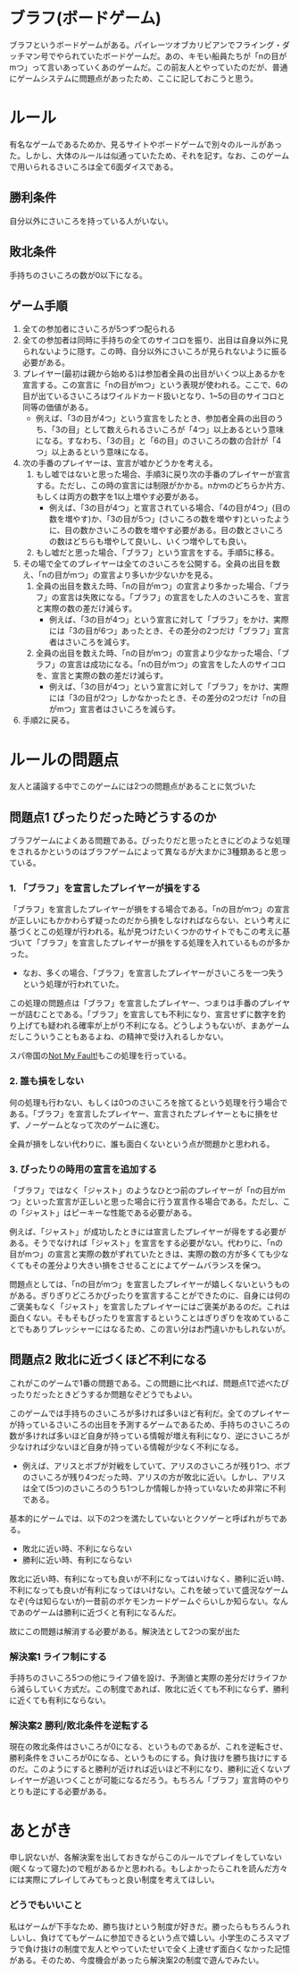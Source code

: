 # ブラフ(ボードゲーム)

ブラフというボードゲームがある。パイレーツオブカリビアンでフライング・ダッチマン号でやられていたボードゲームだ。あの、キモい船員たちが「nの目がmつ」って言いあっていくあのゲームだ。この前友人とやっていたのだが、普通にゲームシステムに問題点があったため、ここに記しておこうと思う。

# ルール

有名なゲームであるためか、見るサイトやボードゲームで別々のルールがあった。しかし、大体のルールは似通っていたため、それを記す。なお、このゲームで用いられるさいころは全て6面ダイスである。

## 勝利条件

自分以外にさいころを持っている人がいない。

## 敗北条件

手持ちのさいころの数が0以下になる。

## ゲーム手順

1. 全ての参加者にさいころが5つずつ配られる
1. 全ての参加者は同時に手持ちの全てのサイコロを振り、出目は自身以外に見られないように隠す。この時、自分以外にさいころが見られないように振る必要がある。
1. プレイヤー(最初は親から始める)は参加者全員の出目がいくつ以上あるかを宣言する。この宣言に「nの目がmつ」という表現が使われる。ここで、6の目が出ているさいころはワイルドカード扱いとなり、1~5の目のサイコロと同等の価値がある。
	- 例えば、「3の目が4つ」という宣言をしたとき、参加者全員の出目のうち、「3の目」として数えられるさいころが「4つ」以上あるという意味になる。すなわち、「3の目」と「6の目」のさいころの数の合計が「4つ」以上あるという意味になる。
1. 次の手番のプレイヤーは、宣言が嘘かどうかを考える。
	1. もし嘘ではないと思った場合、手順3に戻り次の手番のプレイヤーが宣言する。ただし、この時の宣言には制限がかかる。nかmのどちらか片方、もしくは両方の数字を1以上増やす必要がある。
		- 例えば、「3の目が4つ」と宣言されている場合、「4の目が4つ」(目の数を増やす)か、「3の目が5つ」(さいころの数を増やす)といったように、目の数かさいころの数を増やす必要がある。目の数とさいころの数はどちらも増やして良いし、いくつ増やしても良い。
	1. もし嘘だと思った場合、「ブラフ」という宣言をする。手順5に移る。
1. その場で全てのプレイヤーは全てのさいころを公開する。全員の出目を数え、「nの目がmつ」の宣言より多いか少ないかを見る。
	1. 全員の出目を数えた時、「nの目がmつ」の宣言より多かった場合、「ブラフ」の宣言は失敗になる。「ブラフ」の宣言をした人のさいころを、宣言と実際の数の差だけ減らす。
		- 例えば、「3の目が4つ」という宣言に対して「ブラフ」をかけ、実際には「3の目が6つ」あったとき、その差分の2つだけ「ブラフ」宣言者はさいころを減らす。
	1. 全員の出目を数えた時、「nの目がmつ」の宣言より少なかった場合、「ブラフ」の宣言は成功になる。「nの目がmつ」の宣言をした人のサイコロを、宣言と実際の数の差だけ減らす。
		- 例えば、「3の目が4つ」という宣言に対して「ブラフ」をかけ、実際には「3の目が2つ」しかなかったとき、その差分の2つだけ「nの目がmつ」宣言者はさいころを減らす。
1. 手順2に戻る。


# ルールの問題点

友人と議論する中でこのゲームには2つの問題点があることに気づいた

## 問題点1 ぴったりだった時どうするのか

ブラフゲームによくある問題である。ぴったりだと思ったときにどのような処理をされるかというのはブラフゲームによって異なるが大まかに3種類あると思っている。

### 1. 「ブラフ」を宣言したプレイヤーが損をする

「ブラフ」を宣言したプレイヤーが損をする場合である。「nの目がmつ」の宣言が正しいにもかかわらず疑ったのだから損をしなければならない、という考えに基づくとこの処理が行われる。私が見つけたいくつかのサイトでもこの考えに基づいて「ブラフ」を宣言したプレイヤーが損をする処理を入れているものが多かった。

- なお、多くの場合、「ブラフ」を宣言したプレイヤーがさいころを一つ失うという処理が行われていた。

この処理の問題点は「ブラフ」を宣言したプレイヤー、つまりは手番のプレイヤーが詰むことである。「ブラフ」を宣言しても不利になり、宣言せずに数字を釣り上げても疑われる確率が上がり不利になる。どうしようもないが、まあゲームだしこういうこともあるよね、の精神で受け入れるしかない。

スパ帝国の[Not My Fault!](http://spa-game.com/?tag=not-my-fault)もこの処理を行っている。

### 2. 誰も損をしない

何の処理も行わない、もしくは0つのさいころを捨てるという処理を行う場合である。「ブラフ」を宣言したプレイヤー、宣言されたプレイヤーともに損をせず、ノーゲームとなって次のゲームに進む。

全員が損をしない代わりに、誰も面白くないという点が問題かと思われる。

### 3. ぴったりの時用の宣言を追加する

「ブラフ」ではなく「ジャスト」のようなひとつ前のプレイヤーが「nの目がmつ」といった宣言が正しいと思った場合に行う宣言作る場合である。ただし、この「ジャスト」はピーキーな性能である必要がある。

例えば、「ジャスト」が成功したときには宣言したプレイヤーが得をする必要がある。そうでなければ「ジャスト」を宣言をする必要がない。代わりに、「nの目がmつ」の宣言と実際の数がずれていたときは、実際の数の方が多くても少なくてもその差分より大きい損をさせることによてゲームバランスを保つ。

問題点としては、「nの目がmつ」を宣言したプレイヤーが嬉しくないというものがある。ぎりぎりどころかぴったりを宣言することができたのに、自身には何のご褒美もなく「ジャスト」を宣言したプレイヤーにはご褒美があるのだ。これは面白くない。そもそもぴったりを宣言するということはぎりぎりを攻めていることでもありプレッシャーにはなるため、この言い分はお門違いかもしれないが。

## 問題点2 敗北に近づくほど不利になる

これがこのゲームで1番の問題である。この問題に比べれば、問題点1で述べたぴったりだったときどうするか問題なぞどうでもよい。

このゲームでは手持ちのさいころが多ければ多いほど有利だ。全てのプレイヤーが持っているさいころの出目を予測するゲームであるため、手持ちのさいころの数が多ければ多いほど自身が持っている情報が増え有利になり、逆にさいころが少なければ少ないほど自身が持っている情報が少なく不利になる。

- 例えば、アリスとボブが対戦をしていて、アリスのさいころが残り1つ、ボブのさいころが残り4つだった時、アリスの方が敗北に近い。しかし、アリスは全て(5つ)のさいころのうち1つしか情報しか持っていないため非常に不利である。

基本的にゲームでは、以下の2つを満たしていないとクソゲーと呼ばれがちである。

- 敗北に近い時、不利にならない
- 勝利に近い時、有利にならない

敗北に近い時、有利になっても良いが不利になってはいけなく、勝利に近い時、不利になっても良いが有利になってはいけない。これを破っていて盛況なゲームなぞ(今は知らないが)一昔前のポケモンカードゲームぐらいしか知らない。なんであのゲームは勝利に近づくと有利になるんだ。

故にこの問題は解消する必要がある。解決法として2つの案が出た

### 解決案1 ライフ制にする

手持ちのさいころ5つの他にライフ値を設け、予測値と実際の差分だけライフから減らしていく方式だ。この制度であれば、敗北に近くても不利にならず、勝利に近くても有利にならない。

### 解決案2 勝利/敗北条件を逆転する

現在の敗北条件はさいころが0になる、というものであるが、これを逆転させ、勝利条件をさいころが0になる、というものにする。負け抜けを勝ち抜けにするのだ。このようにすると勝利が近ければ近いほど不利になり、勝利に近くないプレイヤーが追いつくことが可能になるだろう。もちろん「ブラフ」宣言時のやりとりも逆にする必要がある。

# あとがき

申し訳ないが、各解決案を出しておきながらこのルールでプレイをしていない(眠くなって寝た)ので粗があるかと思われる。もしよかったらこれを読んだ方々には実際にプレイしてみてもっと良い制度を考えてほしい。

### どうでもいいこと

私はゲームが下手なため、勝ち抜けという制度が好きだ。勝ったらもちろんうれしいし、負けててもゲームに参加できるという点で嬉しい。小学生のころスマブラで負け抜けの制度で友人とやっていたせいで全く上達せず面白くなかった記憶がある。そのため、今度機会があったら解決案2の制度で遊んでみたい。

